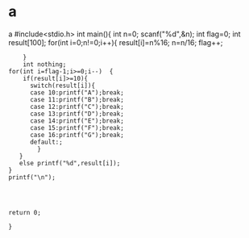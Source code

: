 # a
a
#include<stdio.h>
int main(){
		int n=0;
		scanf("%d",&n);
		int flag=0;
	    int result[100];
	    for(int i=0;n!=0;i++){
	    	result[i]=n%16;
	    	n=n/16;
			flag++; 
	    	
		}
		int nothing;
	for(int i=flag-1;i>=0;i--)	{
		if(result[i]>=10){
		  switch(result[i]){
		  case 10:printf("A");break;
		  case 11:printf("B");break;
		  case 12:printf("C");break;
		  case 13:printf("D");break;
		  case 14:printf("E");break;
		  case 15:printf("F");break;
		  case 16:printf("G");break;
		  default:;	
		    }
       }
       else printf("%d",result[i]);
	}
	printf("\n");
	
		
		
		
	return 0;	
		
	}
 